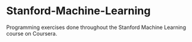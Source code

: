 Stanford-Machine-Learning
=========================

Programming exercises done throughout the Stanford Machine Learning course on Coursera.
